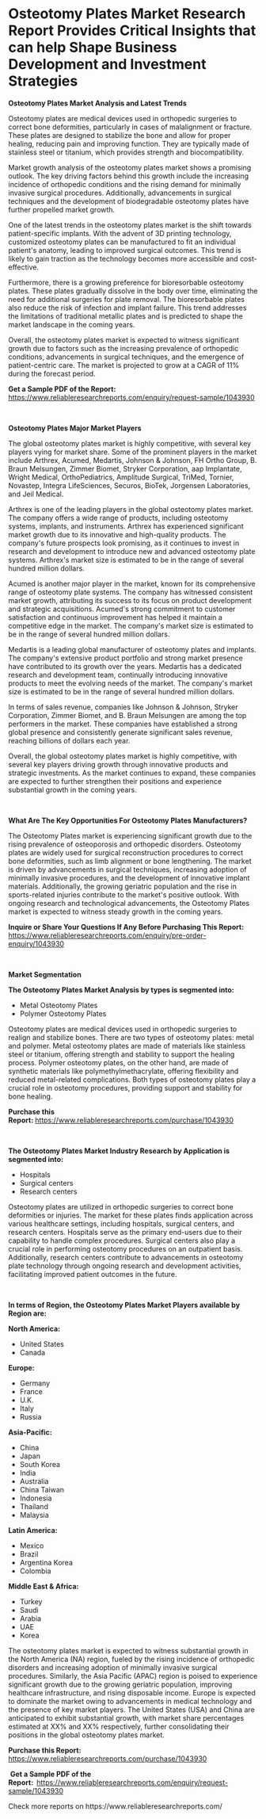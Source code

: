 <p><h1>Osteotomy Plates Market Research Report Provides Critical Insights that can help Shape Business Development and Investment Strategies</h1></p><p><strong>Osteotomy Plates Market Analysis and Latest Trends</strong></p>
<p><p>Osteotomy plates are medical devices used in orthopedic surgeries to correct bone deformities, particularly in cases of malalignment or fracture. These plates are designed to stabilize the bone and allow for proper healing, reducing pain and improving function. They are typically made of stainless steel or titanium, which provides strength and biocompatibility.</p><p>Market growth analysis of the osteotomy plates market shows a promising outlook. The key driving factors behind this growth include the increasing incidence of orthopedic conditions and the rising demand for minimally invasive surgical procedures. Additionally, advancements in surgical techniques and the development of biodegradable osteotomy plates have further propelled market growth.</p><p>One of the latest trends in the osteotomy plates market is the shift towards patient-specific implants. With the advent of 3D printing technology, customized osteotomy plates can be manufactured to fit an individual patient's anatomy, leading to improved surgical outcomes. This trend is likely to gain traction as the technology becomes more accessible and cost-effective.</p><p>Furthermore, there is a growing preference for bioresorbable osteotomy plates. These plates gradually dissolve in the body over time, eliminating the need for additional surgeries for plate removal. The bioresorbable plates also reduce the risk of infection and implant failure. This trend addresses the limitations of traditional metallic plates and is predicted to shape the market landscape in the coming years.</p><p>Overall, the osteotomy plates market is expected to witness significant growth due to factors such as the increasing prevalence of orthopedic conditions, advancements in surgical techniques, and the emergence of patient-centric care. The market is projected to grow at a CAGR of 11% during the forecast period.</p></p>
<p><strong>Get a Sample PDF of the Report:&nbsp;</strong> <a href="https://www.reliableresearchreports.com/enquiry/request-sample/1043930">https://www.reliableresearchreports.com/enquiry/request-sample/1043930</a></p>
<p>&nbsp;</p>
<p><strong>Osteotomy Plates Major Market Players</strong></p>
<p><p>The global osteotomy plates market is highly competitive, with several key players vying for market share. Some of the prominent players in the market include Arthrex, Acumed, Medartis, Johnson & Johnson, FH Ortho Group, B. Braun Melsungen, Zimmer Biomet, Stryker Corporation, aap Implantate, Wright Medical, OrthoPediatrics, Amplitude Surgical, TriMed, Tornier, Novastep, Integra LifeSciences, Securos, BioTek, Jorgensen Laboratories, and Jeil Medical.</p><p>Arthrex is one of the leading players in the global osteotomy plates market. The company offers a wide range of products, including osteotomy systems, implants, and instruments. Arthrex has experienced significant market growth due to its innovative and high-quality products. The company's future prospects look promising, as it continues to invest in research and development to introduce new and advanced osteotomy plate systems. Arthrex's market size is estimated to be in the range of several hundred million dollars.</p><p>Acumed is another major player in the market, known for its comprehensive range of osteotomy plate systems. The company has witnessed consistent market growth, attributing its success to its focus on product development and strategic acquisitions. Acumed's strong commitment to customer satisfaction and continuous improvement has helped it maintain a competitive edge in the market. The company's market size is estimated to be in the range of several hundred million dollars.</p><p>Medartis is a leading global manufacturer of osteotomy plates and implants. The company's extensive product portfolio and strong market presence have contributed to its growth over the years. Medartis has a dedicated research and development team, continually introducing innovative products to meet the evolving needs of the market. The company's market size is estimated to be in the range of several hundred million dollars.</p><p>In terms of sales revenue, companies like Johnson & Johnson, Stryker Corporation, Zimmer Biomet, and B. Braun Melsungen are among the top performers in the market. These companies have established a strong global presence and consistently generate significant sales revenue, reaching billions of dollars each year.</p><p>Overall, the global osteotomy plates market is highly competitive, with several key players driving growth through innovative products and strategic investments. As the market continues to expand, these companies are expected to further strengthen their positions and experience substantial growth in the coming years.</p></p>
<p>&nbsp;</p>
<p><strong>What Are The Key Opportunities For Osteotomy Plates Manufacturers?</strong></p>
<p><p>The Osteotomy Plates market is experiencing significant growth due to the rising prevalence of osteoporosis and orthopedic disorders. Osteotomy plates are widely used for surgical reconstruction procedures to correct bone deformities, such as limb alignment or bone lengthening. The market is driven by advancements in surgical techniques, increasing adoption of minimally invasive procedures, and the development of innovative implant materials. Additionally, the growing geriatric population and the rise in sports-related injuries contribute to the market's positive outlook. With ongoing research and technological advancements, the Osteotomy Plates market is expected to witness steady growth in the coming years.</p></p>
<p><strong>Inquire or Share Your Questions If Any Before Purchasing This Report:</strong> <a href="https://www.reliableresearchreports.com/enquiry/pre-order-enquiry/1043930">https://www.reliableresearchreports.com/enquiry/pre-order-enquiry/1043930</a></p>
<p>&nbsp;</p>
<p><strong>Market Segmentation</strong></p>
<p><strong>The Osteotomy Plates Market Analysis by types is segmented into:</strong></p>
<p><ul><li>Metal Osteotomy Plates</li><li>Polymer Osteotomy Plates</li></ul></p>
<p><p>Osteotomy plates are medical devices used in orthopedic surgeries to realign and stabilize bones. There are two types of osteotomy plates: metal and polymer. Metal osteotomy plates are made of materials like stainless steel or titanium, offering strength and stability to support the healing process. Polymer osteotomy plates, on the other hand, are made of synthetic materials like polymethylmethacrylate, offering flexibility and reduced metal-related complications. Both types of osteotomy plates play a crucial role in osteotomy procedures, providing support and stability for bone healing.</p></p>
<p><strong>Purchase this Report:&nbsp;</strong><a href="https://www.reliableresearchreports.com/purchase/1043930">https://www.reliableresearchreports.com/purchase/1043930</a></p>
<p>&nbsp;</p>
<p><strong>The Osteotomy Plates Market Industry Research by Application is segmented into:</strong></p>
<p><ul><li>Hospitals</li><li>Surgical centers</li><li>Research centers</li></ul></p>
<p><p>Osteotomy plates are utilized in orthopedic surgeries to correct bone deformities or injuries. The market for these plates finds application across various healthcare settings, including hospitals, surgical centers, and research centers. Hospitals serve as the primary end-users due to their capability to handle complex procedures. Surgical centers also play a crucial role in performing osteotomy procedures on an outpatient basis. Additionally, research centers contribute to advancements in osteotomy plate technology through ongoing research and development activities, facilitating improved patient outcomes in the future.</p></p>
<p>&nbsp;</p>
<p><strong>In terms of Region, the Osteotomy Plates Market Players available by Region are:</strong></p>
<p>
    <p> <strong> North America: </strong>
        <ul>
            <li>United States</li>
            <li>Canada</li>
        </ul>
        </p> 
    <p> <strong> Europe: </strong>
        <ul>
            <li>Germany</li>
            <li>France</li>
            <li>U.K.</li>
            <li>Italy</li>
            <li>Russia</li>
        </ul>
        </p> 
    <p> <strong> Asia-Pacific: </strong>
        <ul>
            <li>China</li>
            <li>Japan</li>
            <li>South Korea</li>
            <li>India</li>
            <li>Australia</li>
            <li>China Taiwan</li>
            <li>Indonesia</li>
            <li>Thailand</li>
            <li>Malaysia</li>
        </ul>
        </p> 
    <p> <strong> Latin America: </strong>
        <ul>
            <li>Mexico</li>
            <li>Brazil</li>
            <li>Argentina Korea</li>
            <li>Colombia</li>
        </ul>
        </p> 
    <p> <strong> Middle East & Africa: </strong>
        <ul>
            <li>Turkey</li>
            <li>Saudi</li>
            <li>Arabia</li>
            <li>UAE</li>
            <li>Korea</li>
        </ul>
    </p>
    </p>
<p><p>The osteotomy plates market is expected to witness substantial growth in the North America (NA) region, fueled by the rising incidence of orthopedic disorders and increasing adoption of minimally invasive surgical procedures. Similarly, the Asia Pacific (APAC) region is poised to experience significant growth due to the growing geriatric population, improving healthcare infrastructure, and rising disposable income. Europe is expected to dominate the market owing to advancements in medical technology and the presence of key market players. The United States (USA) and China are anticipated to exhibit substantial growth, with market share percentages estimated at XX% and XX% respectively, further consolidating their positions in the global osteotomy plates market.</p></p>
<p><strong>Purchase this Report: </strong><a href="https://www.reliableresearchreports.com/purchase/1043930">https://www.reliableresearchreports.com/purchase/1043930</a></p>
<p>&nbsp;<strong>Get a Sample PDF of the Report:&nbsp;&nbsp;</strong><a href="https://www.reliableresearchreports.com/enquiry/request-sample/1043930">https://www.reliableresearchreports.com/enquiry/request-sample/1043930</a></p>
<p><strong></strong></p>
<p>Check more reports on https://www.reliableresearchreports.com/</p>